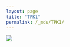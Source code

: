 ```yaml
---
layout: page
title: "TPK1"
permalink: /_mds/TPK1/
---
```


![](../../algns0/N81_5HSAA112772_aln_report.png?raw=true)